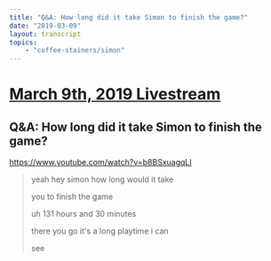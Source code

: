 ```yaml
---
title: "Q&A: How long did it take Simon to finish the game?"
date: "2019-03-09"
layout: transcript
topics:
    - "coffee-stainers/simon"
---
```

# [March 9th, 2019 Livestream](../2019-03-09.md)
## Q&A: How long did it take Simon to finish the game?
https://www.youtube.com/watch?v=b8BSxuagqLI
> yeah hey simon how long would it take
> 
> you to finish the game
> 
> uh 131 hours and 30 minutes
> 
> there you go it's a long playtime i can
> 
> see
> 
